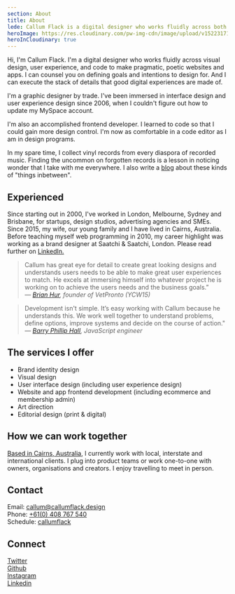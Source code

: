 ```yaml
---
section: About
title: About
lede: Callum Flack is a digital designer who works fluidly across both brand and product to make pragmatic, poetic websites and apps.
heroImage: https://res.cloudinary.com/pw-img-cdn/image/upload/v1522317177/okok/callum-beach-bw.jpg
heroInCloudinary: true
---
```


<!-- Hi, Callum Flack. I'm a digital designer who works fluidly across both brand and product to make pragmatic, poetic websites and apps. -->

Hi, I'm Callum Flack. I'm a digital designer who works fluidly across visual design, user experience, and code to make pragmatic, poetic websites and apps. I can counsel you on defining goals and intentions to design for. And I can execute the stack of details that good digital experiences are made of.

I'm a graphic designer by trade. I've been immersed in interface design and user experience design since 2006, when I couldn't figure out how to update my MySpace account.

I'm also an accomplished frontend developer. I learned to code so that I could gain more design control. I'm now as comfortable in a code editor as I am in design programs.

In my spare time, I collect vinyl records from every diaspora of recorded music. Finding the uncommon on forgotten records is a lesson in noticing wonder that I take with me everywhere. I also write a <a target="_blank" href="https://callumflack.blog">blog</a> about these kinds of "things inbetween".

## Experienced

Since starting out in 2000, I've worked in London, Melbourne, Sydney and Brisbane, for startups, design studios, advertising agencies and SMEs. Since 2015, my wife, our young family and I have lived in Cairns, Australia. Before teaching myself web programming in 2010, my career highlight was working as a brand designer at Saatchi & Saatchi, London. Please read further on <a class="icon-targetblan" target="_blank" href="https://www.linkedin.com/in/callumflack">LinkedIn.</a>

> Callum has great eye for detail to create great looking designs and understands users needs to be able to make great user experiences to match. He excels at immersing himself into whatever project he is working on to achieve the users needs and the business goals.” _— <a class="icon-targetblan" target="_blank" href="https://www.linkedin.com/in/brianhur/">Brian Hur</a>, founder of VetPronto (YCW15)_

> Development isn't simple. It’s easy working with Callum because he understands this. We work well together to understand problems, define options, improve systems and decide on the course of action." _— <a class="icon-targetblan" target="_blank" href="https://github.com/barryph">Barry Phillip Hall</a>, JavaScript engineer_

<!-- https://github.com/barryph -->

## The services I offer

* Brand identity design
* Visual design
* User interface design (including user experience design)
* Website and app frontend development (including ecommerce and membership admin)
* Art direction
* Editorial design (print & digital)

## How we can work together

<a class="icon-targetblan" target="_blank" href="https://www.instagram.com/p/BXbsNdrAt-v">Based in Cairns, Australia</a>, I currently work with local, interstate and international clients. I plug into product teams or work one-to-one with owners, organisations and creators. I enjoy travelling to meet in person.

<!-- ## Ways to engage my services

* Improve or redesign your existing digital branding and/or website systems.
* Create a new digital brand and/or website systems from scratch.
* Collaborate as a specialist digital design partner to build and enhance your brand,
  customer workflows or customer community over time. -->

## Contact

Email: <a class="icon-targetblank" target="_blank" href="mailto:callum@callumflack.design">callum@callumflack.design</a><br>
Phone: [+61(0) 408 767 540](tel:610-408-767-540)<br>
Schedule: <a class="icon-targetblank" target="_blank" href="https://calendly.com/callumflack">callumflack</a>

## Connect

<a class="icon-targetblank" target="_blank" href="https://twitter.com/callumflack">Twitter</a><br>
<a class="icon-targetblank" target="_blank" href="https://github.com/callumflack">Github</a><br>
<a class="icon-targetblank" target="_blank" href="https://www.instagram.com/callumflack/">Instagram</a><br>
<a class="icon-targetblank" target="_blank" href="https://linkedin.com/in/callumflack">Linkedin</a>

